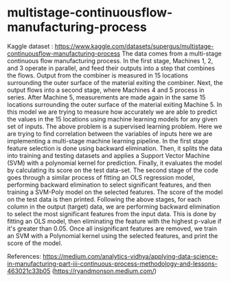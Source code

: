 # multistage-continuousflow-manufacturing-process
Kaggle dataset : https://www.kaggle.com/datasets/supergus/multistage-continuousflow-manufacturing-process
The data comes from a multi-stage continuous flow manufacturing process. In the first stage,
Machines 1, 2, and 3 operate in parallel, and feed their outputs into a step that combines the
flows. Output from the combiner is measured in 15 locations surrounding the outer surface of
the material exiting the combiner.
Next, the output flows into a second stage, where Machines 4 and 5 process in series. After
Machine 5, measurements are made again in the same 15 locations surrounding the outer
surface of the material exiting Machine 5.
In this model we are trying to measure how accurately we are able to predict the values in the
15 locations using machine learning models for any given set of inputs.
The above problem is a supervised learning problem. Here we are trying to find
correlation between the variables of inputs here we are implementing a multi-stage
machine learning pipeline.
In the first stage feature selection is done using backward elimination. Then, it
splits the data into training and testing datasets and applies a Support Vector
Machine (SVM) with a polynomial kernel for prediction. Finally, it evaluates the
model by calculating its score on the test data-set.
The second stage of the code goes through a similar process of fitting an OLS
regression model, performing backward elimination to select significant features,
and then training a SVM-Poly model on the selected features. The score of the
model on the test data is then printed.
Following the above stages, for each column in the output (target) data, we are
performing backward elimination to select the most significant features from the input
data. This is done by fitting an OLS model, then eliminating the feature with the
highest p-value if it's greater than 0.05. Once all insignificant features are removed,
we train an SVM with a Polynomial kernel using the selected features, and print the
score of the model.

References:  https://medium.com/analytics-vidhya/applying-data-science-in-manufacturing-part-iii-continuous-process-methodology-and-lessons-463021c33b05
            (https://ryandmonson.medium.com/)
            


